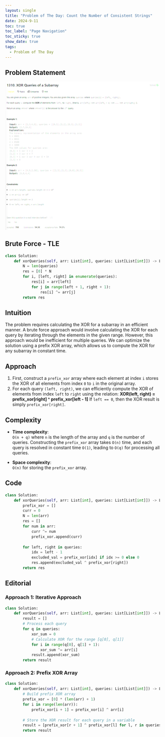 ```yaml
---
layout: single
title: "Problem of The Day: Count the Number of Consistent Strings"
date: 2024-9-11
toc: true
toc_label: "Page Navigation"
toc_sticky: true
show_date: true
tags:
  - Problem of The Day
---
```


## Problem Statement

![problem](/assets/images/2024-09-12_19-52-40-problem-1310.png)

## Brute Force - TLE

```python
class Solution:
    def xorQueries(self, arr: List[int], queries: List[List[int]]) -> List[int]:
        N = len(queries)
        res = [0] * N
        for i, [left, right] in enumerate(queries):
            res[i] = arr[left]
            for j in range(left + 1, right + 1):
                res[i] ^= arr[j]
        return res
```

## Intuition

The problem requires calculating the XOR for a subarray in an efficient manner. A brute force approach would involve calculating the XOR for each query by iterating through the elements in the given range. However, this approach would be inefficient for multiple queries. We can optimize the solution using a prefix XOR array, which allows us to compute the XOR for any subarray in constant time.

## Approach

1. First, construct a `prefix_xor` array where each element at index `i` stores the XOR of all elements from index `0` to `i` in the original array.
2. For each query `(left, right)`, we can efficiently compute the XOR of elements from index `left` to `right` using the relation:
   **XOR(left, right) = prefix_xor[right] ^ prefix_xor[left - 1]**
   If `left == 0`, then the XOR result is simply `prefix_xor[right]`.

## Complexity

- **Time complexity**:  
  `O(n + q)` where `n` is the length of the array and `q` is the number of queries. Constructing the `prefix_xor` array takes `O(n)` time, and each query is resolved in constant time `O(1)`, leading to `O(q)` for processing all queries.

- **Space complexity**:  
  `O(n)` for storing the `prefix_xor` array.

## Code

```python
class Solution:
    def xorQueries(self, arr: List[int], queries: List[List[int]]) -> List[int]:
        prefix_xor = []
        curr = 0
        N = len(arr)
        res = []
        for num in arr:
            curr ^= num
            prefix_xor.append(curr)

        for left, right in queries:
            idx = left - 1
            excluded_val = prefix_xor[idx] if idx >= 0 else 0
            res.append(excluded_val ^ prefix_xor[right])
        return res
```

## Editorial

### Approach 1: Iterative Approach

```python
class Solution:
    def xorQueries(self, arr: List[int], queries: List[List[int]]) -> List[int]:
        result = []
        # Process each query
        for q in queries:
            xor_sum = 0
            # Calculate XOR for the range [q[0], q[1]]
            for i in range(q[0], q[1] + 1):
                xor_sum ^= arr[i]
            result.append(xor_sum)
        return result
```

### Approach 2: Prefix XOR Array

```python
class Solution:
    def xorQueries(self, arr: List[int], queries: List[List[int]]) -> List[int]:
        # Build prefix XOR array
        prefix_xor = [0] * (len(arr) + 1)
        for i in range(len(arr)):
            prefix_xor[i + 1] = prefix_xor[i] ^ arr[i]

        # Store the XOR result for each query in a variable
        result = [prefix_xor[r + 1] ^ prefix_xor[l] for l, r in queries]
        return result
```
